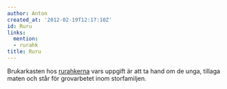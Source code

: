 ```yaml
---
author: Anton
created_at: '2012-02-19T12:17:10Z'
id: Ruru
links:
  mention:
  - rurahk
title: Ruru
---
```


Brukarkasten hos [rurahkerna] vars uppgift är att ta hand om de unga, tillaga maten och står för
grovarbetet inom storfamiljen.

  [rurahkerna]: rurahk
